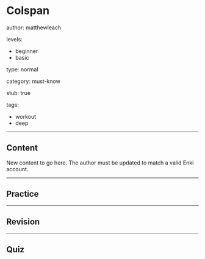 # Colspan
author: matthewleach

levels:
  - beginner
  - basic

type: normal

category: must-know

stub: true


tags:
  - workout
  - deep


---
## Content

New content to go here. The author must be updated to match a valid Enki account.

---
## Practice



---
## Revision



---
## Quiz

